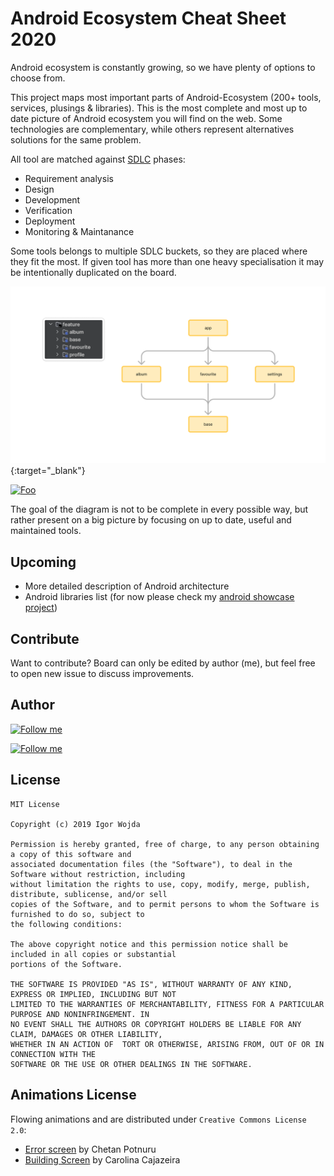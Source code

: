 # Android Ecosystem Cheat Sheet 2020

Android ecosystem is constantly growing, so we have plenty of options to choose from.

This project maps most important parts of Android-Ecosystem (200+ tools, services, plusings & libraries). This is the most complete and most up to date picture of Android ecosystem you will find on the web. Some technologies are complementary, while others represent alternatives solutions for the same problem.

All tool are matched against [SDLC](https://en.wikipedia.org/wiki/Systems_development_life_cycle) phases:
- Requirement analysis
- Design
- Development
- Verification
- Deployment
- Monitoring & Maintanance

Some tools belongs to multiple SDLC buckets, so they are placed where they fit the most. If given tool has more than one heavy specialisation it may be intentionally duplicated on the board.

![module_dependencies](https://github.com/igorwojda/android-showcase/blob/master/misc/image/module_dependencies.png?raw=true){:target="_blank"}

[![Foo](https://github.com/igorwojda/android-ecosystem-cheat-sheet/blob/master/misc/image/board.png?raw=true)](https://whimsical.com/Ldt6gUncijq3FAmLS4TVYx#AhRp651J2qctdPDTneTRpMErA)

The goal of the diagram is not to be complete in every possible way, but rather present on a big picture by focusing on up to date, useful and maintained tools.

## Upcoming

- More detailed description of Android architecture
- Android libraries list (for now please check my [android showcase project](https://github.com/igorwojda/android-showcase))

## Contribute

Want to contribute? Board can only be edited by author (me), but feel free to open new issue to discuss improvements.

## Author

[![Follow me](https://github.com/igorwojda/android-showcase/raw/master/misc/image/avatar.png)](https://twitter.com/igorwojda)

[![Follow me](https://img.shields.io/twitter/follow/igorwojda?style=social)](https://twitter.com/igorwojda)

## License
```
MIT License

Copyright (c) 2019 Igor Wojda

Permission is hereby granted, free of charge, to any person obtaining a copy of this software and 
associated documentation files (the "Software"), to deal in the Software without restriction, including 
without limitation the rights to use, copy, modify, merge, publish, distribute, sublicense, and/or sell 
copies of the Software, and to permit persons to whom the Software is furnished to do so, subject to 
the following conditions:

The above copyright notice and this permission notice shall be included in all copies or substantial 
portions of the Software.

THE SOFTWARE IS PROVIDED "AS IS", WITHOUT WARRANTY OF ANY KIND, EXPRESS OR IMPLIED, INCLUDING BUT NOT 
LIMITED TO THE WARRANTIES OF MERCHANTABILITY, FITNESS FOR A PARTICULAR PURPOSE AND NONINFRINGEMENT. IN 
NO EVENT SHALL THE AUTHORS OR COPYRIGHT HOLDERS BE LIABLE FOR ANY CLAIM, DAMAGES OR OTHER LIABILITY, 
WHETHER IN AN ACTION OF  TORT OR OTHERWISE, ARISING FROM, OUT OF OR IN CONNECTION WITH THE 
SOFTWARE OR THE USE OR OTHER DEALINGS IN THE SOFTWARE.
```

## Animations License
Flowing animations and are distributed under `Creative Commons License 2.0`:
- [Error screen](https://lottiefiles.com/8049-error-screen) by Chetan Potnuru
- [Building Screen](https://lottiefiles.com/1271-building-screen) by Carolina Cajazeira
